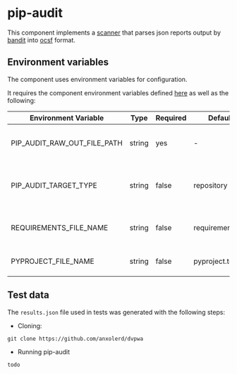 # pip-audit

This component implements a [scanner](https://github.com/smithy-security/smithy/blob/main/sdk/component/component.go)
that parses json reports output by [bandit](https://github.com/securego/gosec) into [ocsf](https://github.com/ocsf) format.

## Environment variables

The component uses environment variables for configuration.

It requires the component
environment variables defined [here](https://github.com/smithy-security/smithy/blob/main/sdk/README.md#component) as well
as the following:

| Environment Variable     | Type   | Required | Default    | Description                                             |
|--------------------------|--------|----------|------------|---------------------------------------------------------|
| PIP\_AUDIT\_RAW\_OUT\_FILE\_PATH  | string | yes      | -          | The path where to find the gosec report                 |
| PIP\_AUDIT\_TARGET\_TYPE         | string | false    | repository | The type of target that was used to generate the report |
| REQUIREMENTS\_FILE\_NAME         | string | false    | requirements.txt | The name of the dependencies file                       |
| PYPROJECT\_FILE\_NAME         | string | false    | pyproject.toml | The name of the PyProject file                          |

## Test data

The `results.json` file used in tests was generated with the following steps:

* Cloning:

```shell
git clone https://github.com/anxolerd/dvpwa
```

* Running pip-audit

```shell
todo
```
